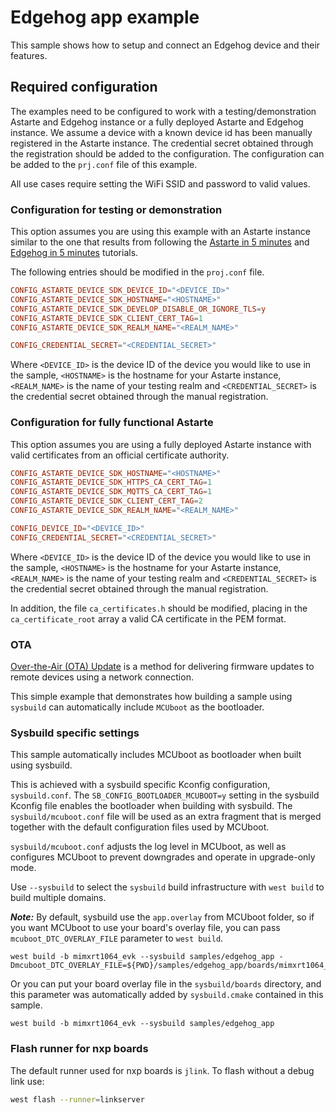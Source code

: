 <!--
Copyright 2024 SECO Mind Srl

SPDX-License-Identifier: Apache-2.0
-->

# Edgehog app example

This sample shows how to setup and connect an Edgehog device and their features.

## Required configuration

The examples need to be configured to work with a testing/demonstration Astarte and Edgehog instance or
a fully deployed Astarte and Edgehog instance.
We assume a device with a known device id has been manually registered in the Astarte instance.
The credential secret obtained through the registration should be added to the configuration.
The configuration can be added to the `prj.conf` file of this example.

All use cases require setting the WiFi SSID and password to valid values.

### Configuration for testing or demonstration

This option assumes you are using this example with an Astarte instance similar to the
one that results from following the
[Astarte in 5 minutes](https://docs.astarte-platform.org/astarte/latest/010-astarte_in_5_minutes.html)
and [Edgehog in 5 minutes](https://docs.edgehog.io/snapshot/edgehog_in_5_minutes.html)
tutorials.

The following entries should be modified in the `proj.conf` file.
```conf
CONFIG_ASTARTE_DEVICE_SDK_DEVICE_ID="<DEVICE_ID>"
CONFIG_ASTARTE_DEVICE_SDK_HOSTNAME="<HOSTNAME>"
CONFIG_ASTARTE_DEVICE_SDK_DEVELOP_DISABLE_OR_IGNORE_TLS=y
CONFIG_ASTARTE_DEVICE_SDK_CLIENT_CERT_TAG=1
CONFIG_ASTARTE_DEVICE_SDK_REALM_NAME="<REALM_NAME>"

CONFIG_CREDENTIAL_SECRET="<CREDENTIAL_SECRET>"
```
Where `<DEVICE_ID>` is the device ID of the device you would like to use in the sample, `<HOSTNAME>`
is the hostname for your Astarte instance, `<REALM_NAME>` is the name of your testing realm and
`<CREDENTIAL_SECRET>` is the credential secret obtained through the manual registration.

### Configuration for fully functional Astarte

This option assumes you are using a fully deployed Astarte instance with valid certificates from
an official certificate authority.

```conf
CONFIG_ASTARTE_DEVICE_SDK_HOSTNAME="<HOSTNAME>"
CONFIG_ASTARTE_DEVICE_SDK_HTTPS_CA_CERT_TAG=1
CONFIG_ASTARTE_DEVICE_SDK_MQTTS_CA_CERT_TAG=1
CONFIG_ASTARTE_DEVICE_SDK_CLIENT_CERT_TAG=2
CONFIG_ASTARTE_DEVICE_SDK_REALM_NAME="<REALM_NAME>"

CONFIG_DEVICE_ID="<DEVICE_ID>"
CONFIG_CREDENTIAL_SECRET="<CREDENTIAL_SECRET>"
```
Where `<DEVICE_ID>` is the device ID of the device you would like to use in the sample, `<HOSTNAME>`
is the hostname for your Astarte instance, `<REALM_NAME>` is the name of your testing realm and
`<CREDENTIAL_SECRET>` is the credential secret obtained through the manual registration.

In addition, the file `ca_certificates.h` should be modified, placing in the `ca_certificate_root`
array a valid CA certificate in the PEM format.

### OTA
[Over-the-Air (OTA) Update](../../doc/ota.md) is a method for delivering firmware updates to remote devices using a network connection.

This simple example that demonstrates how building a sample using `sysbuild` can automatically include `MCUboot` as the bootloader.

### Sysbuild specific settings
This sample automatically includes MCUboot as bootloader when built using sysbuild.

This is achieved with a sysbuild specific Kconfig configuration, `sysbuild.conf`.
The `SB_CONFIG_BOOTLOADER_MCUBOOT=y` setting in the sysbuild Kconfig file enables the bootloader when building with sysbuild.
The `sysbuild/mcuboot.conf` file will be used as an extra fragment that is merged together with the default configuration files used by MCUboot.

`sysbuild/mcuboot.conf` adjusts the log level in MCUboot, as well as configures MCUboot to prevent downgrades and operate in upgrade-only mode.

Use ``--sysbuild`` to select the `sysbuild` build infrastructure with `west build` to build multiple domains.

**_Note:_**
By default, sysbuild use the `app.overlay` from MCUboot folder, so if you want MCUboot to use your board's overlay file, you can pass `mcuboot_DTC_OVERLAY_FILE` parameter to `west build`.

```
west build -b mimxrt1064_evk --sysbuild samples/edgehog_app -Dmcuboot_DTC_OVERLAY_FILE=${PWD}/samples/edgehog_app/boards/mimxrt1064_evk.overlay
```

Or you can put your board overlay file in the `sysbuild/boards` directory, and this parameter was automatically added by `sysbuild.cmake` contained in this sample.

```
west build -b mimxrt1064_evk --sysbuild samples/edgehog_app
```

### Flash runner for nxp boards

The default runner used for nxp boards is `jlink`. To flash without a debug link use:
```sh
west flash --runner=linkserver
```
